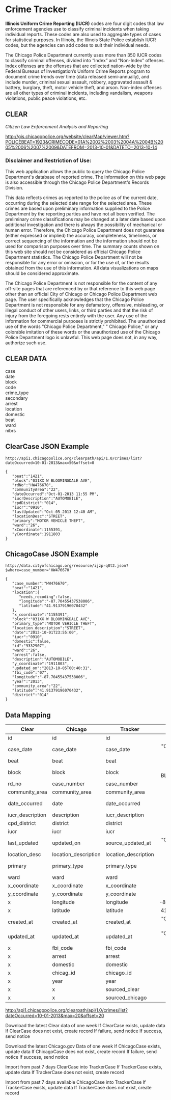 # Crime Tracker

**Illinois Uniform Crime Reporting (IUCR)** codes are four digit codes that law enforcement agencies use to classify criminal incidents when taking individual reports. These codes are also used to aggregate types of cases for statistical purposes. In Illinois, the Illinois State Police establish IUCR codes, but the agencies can add codes to suit their individual needs.  

The Chicago Police Department currently uses more than 350 IUCR codes to classify criminal offenses, divided into “Index” and “Non-Index” offenses. Index offenses are the offenses that are collected nation-wide by the Federal Bureaus of Investigation’s Uniform Crime Reports program to document crime trends over time (data released semi-annually), and include murder, criminal sexual assault, robbery, aggravated assault & battery, burglary, theft, motor vehicle theft, and arson. Non-index offenses are all other types of criminal incidents, including vandalism, weapons violations, public peace violations, etc.

## CLEAR

*Citizen Law Enforcement Analysis and Reporting*  

http://gis.chicagopolice.org/website/clearMap/viewer.htm?POLICEBEAT=1923&CRIMECODE=01A%2002%2003%2004A%2004B%2005%2006%2007%2009&DATEFROM=2013-10-01&DATETO=2013-10-14

### Disclaimer and Restriction of Use: 

This web application allows the public to query the Chicago Police Department's database of reported crime. The information on this web page is also accessible through the Chicago Police Department's Records Division.  

This data reflects crimes as reported to the police as of the current date, occurring during the selected date range for the selected area. These crimes are based upon preliminary information supplied to the Police Department by the reporting parties and have not all been verified. The preliminary crime classifications may be changed at a later date based upon additional investigation and there is always the possibility of mechanical or human error. Therefore, the Chicago Police Department does not guarantee (either expressed or implied) the accuracy, completeness, timeliness, or correct sequencing of the information and the information should not be used for comparison purposes over time. The summary counts shown on this web site should not be considered as official Chicago Police Department statistics. The Chicago Police Department will not be responsible for any error or omission, or for the use of, or the results obtained from the use of this information. All data visualizations on maps should be considered approximate.  

The Chicago Police Department is not responsible for the content of any off-site pages that are referenced by or that reference to this web page other than an official City of Chicago or Chicago Police Department web page. The user specifically acknowledges that the Chicago Police Department is not responsible for any defamatory, offensive, misleading, or illegal conduct of other users, links, or third parties and that the risk of injury from the foregoing rests entirely with the user. Any use of the information for commercial purposes is strictly prohibited. The unauthorized use of the words "Chicago Police Department," " Chicago Police," or any colorable imitation of these words or the unauthorized use of the Chicago Police Department logo is unlawful. This web page does not, in any way, authorize such use.  

## CLEAR DATA
case  
date  
block  
code  
crime_type  
secondary  
arrest  
location  
domestic  
beat  
ward  
nibrs  

## ClearCase JSON Example

```
http://api1.chicagopolice.org/clearpath/api/1.0/crimes/list?dateOccurred=10-01-2013&max=50&offset=0

{
   "beat":"1421",
   "block":"031XX W BLOOMINGDALE AVE",
   "rdNo":"HW476670",
   "communityArea":"22",
   "dateOccurred":"Oct-01-2013 11:55 PM",
   "iucrDescription":"AUTOMOBILE",
   "cpdDistrict":"014",
   "iucr":"0910",
   "lastUpdated":"Oct-05-2013 12:40 AM",
   "locationDesc":"STREET",
   "primary":"MOTOR VEHICLE THEFT",
   "ward":"26",
   "xCoordinate":1155391,
   "yCoordinate":1911803
}
```

## ChicagoCase JSON Example

```
http://data.cityofchicago.org/resource/ijzp-q8t2.json?$where=case_number='HW476670'

{
   "case_number":"HW476670",
   "beat":"1421",
   "location":{
      "needs_recoding":false,
      "longitude":"-87.70455437538006",
      "latitude":"41.91379196070432"
   },
   "x_coordinate":"1155391",
   "block":"031XX W BLOOMINGDALE AVE",
   "primary_type":"MOTOR VEHICLE THEFT",
   "location_description":"STREET",
   "date":"2013-10-01T23:55:00",
   "iucr":"0910",
   "domestic":false,
   "id":"9332907",
   "ward":"26",
   "arrest":false,
   "description":"AUTOMOBILE",
   "y_coordinate":"1911803",
   "updated_on":"2013-10-05T00:40:31",
   "fbi_code":"07",
   "longitude":"-87.70455437538006",
   "year":"2013",
   "community_area":"22",
   "latitude":"41.91379196070432",
   "district":"014"
}
```

## Data Mapping

| Clear | Chicago | Tracker | Example |
|-------|---------|---------|:-------:|
| id | id | id | 14 |
| case_date | case_date | case_date | "Oct-05-2013 12:40 AM" |
| beat | beat | beat | "1421" |
| block | block | block | "031XX W BLOOMINGDALE AVE" |
| rd_no | case_number | case_number | "HW476670" | 
| community_area | community_area | community_area | "22" |
| date_occurred | date | date_occurred | "2013-10-01T23:55:00" |
| iucr_description | description | iucr_description | "AUTOMOBILE" |
| cpd_district | district | district | "014" |
| iucr | iucr | iucr | "0910" |
| last_updated | updated_on | source_updated_at | "Oct-05-2013 12:40 AM" |
| location_desc | location_description | location_description | "STREET" |
| primary | primary_type | primary_type | "MOTOR VEHICLE THEFT" |
| ward | ward | ward | "26" |
| x_coordinate | x_coordinate | x_coordinate | 1155391 |
| y_coordinate | y_coordinate | y_coordinate | 1911803 |
| x | longitude | longitude | -87.70455437538006 |   
| x | latitude | latitude | 41.91379196070432 |            
| created_at | created_at | created_at | "Oct-05-2013 12:40 AM" |
| updated_at | updated_at | updated_at | "Oct-05-2013 12:40 AM" |
| x | fbi_code | fbi_code | "07" |
| x | arrest | arrest | false |   
| x | domestic | domestic | false |
| x | chicag_id | chicago_id | "9332907" |
| x | year | year |
| x | x | sourced_clear | true |
| x | x | sourced_chicago | true | 

http://api1.chicagopolice.org/clearpath/api/1.0/crimes/list?dateOccurred=10-01-2013&max=20&offset=20

Download the latest Clear data of one week
  If ClearCase exists, update data
  If ClearCase does not exist, create record
  If failure, send notice
  If success, send notice
  
Download the latest Chicago.gov Data of one week
  If ChicagoCase exists, update data
  If ChicagoCase does not exist, create record
  If failure, send notice
  If success, send notice

Import from past 7 days ClearCase into TrackerCase
  If TrackerCase exists, update data
  If TrackerCase does not exist, create record

Import from past 7 days available ChicagoCase into TrackerCase
  If TrackerCase exists, update data
  If TrackerCase does not exist, create record

